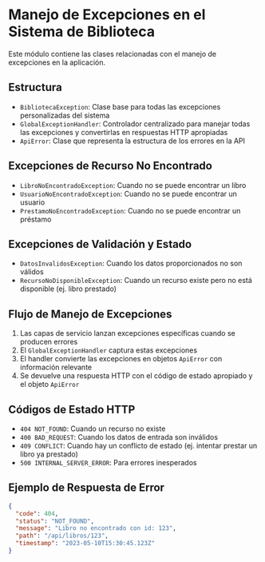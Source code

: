 # Manejo de Excepciones en el Sistema de Biblioteca

Este módulo contiene las clases relacionadas con el manejo de excepciones en la aplicación.

## Estructura

- `BibliotecaException`: Clase base para todas las excepciones personalizadas del sistema
- `GlobalExceptionHandler`: Controlador centralizado para manejar todas las excepciones y convertirlas en respuestas HTTP apropiadas
- `ApiError`: Clase que representa la estructura de los errores en la API

## Excepciones de Recurso No Encontrado

- `LibroNoEncontradoException`: Cuando no se puede encontrar un libro
- `UsuarioNoEncontradoException`: Cuando no se puede encontrar un usuario
- `PrestamoNoEncontradoException`: Cuando no se puede encontrar un préstamo

## Excepciones de Validación y Estado

- `DatosInvalidosException`: Cuando los datos proporcionados no son válidos
- `RecursoNoDisponibleException`: Cuando un recurso existe pero no está disponible (ej. libro prestado)

## Flujo de Manejo de Excepciones

1. Las capas de servicio lanzan excepciones específicas cuando se producen errores
2. El `GlobalExceptionHandler` captura estas excepciones
3. El handler convierte las excepciones en objetos `ApiError` con información relevante
4. Se devuelve una respuesta HTTP con el código de estado apropiado y el objeto `ApiError`

## Códigos de Estado HTTP

- `404 NOT_FOUND`: Cuando un recurso no existe
- `400 BAD_REQUEST`: Cuando los datos de entrada son inválidos
- `409 CONFLICT`: Cuando hay un conflicto de estado (ej. intentar prestar un libro ya prestado)
- `500 INTERNAL_SERVER_ERROR`: Para errores inesperados

## Ejemplo de Respuesta de Error

```json
{
  "code": 404,
  "status": "NOT_FOUND",
  "message": "Libro no encontrado con id: 123",
  "path": "/api/libros/123",
  "timestamp": "2023-05-10T15:30:45.123Z"
}
``` 